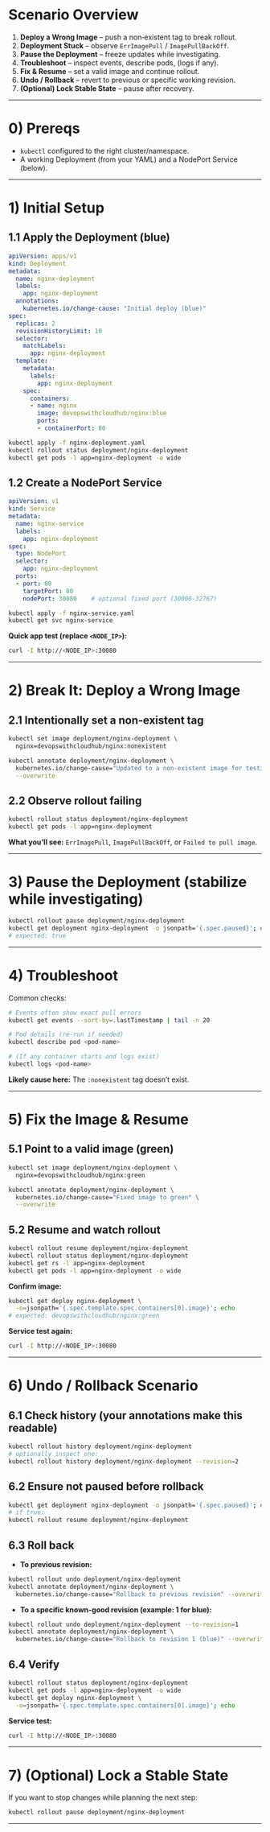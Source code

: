 
# Scenario Overview

1. **Deploy a Wrong Image** – push a non‑existent tag to break rollout.
2. **Deployment Stuck** – observe `ErrImagePull` / `ImagePullBackOff`.
3. **Pause the Deployment** – freeze updates while investigating.
4. **Troubleshoot** – inspect events, describe pods, (logs if any).
5. **Fix & Resume** – set a valid image and continue rollout.
6. **Undo / Rollback** – revert to previous or specific working revision.
7. **(Optional) Lock Stable State** – pause after recovery.

---


# 0) Prereqs

* `kubectl` configured to the right cluster/namespace.
* A working Deployment (from your YAML) and a NodePort Service (below).

---

# 1) Initial Setup

## 1.1 Apply the Deployment (blue)

```yaml
apiVersion: apps/v1
kind: Deployment
metadata:
  name: nginx-deployment
  labels:
    app: nginx-deployment
  annotations:
    kubernetes.io/change-cause: "Initial deploy (blue)"
spec:
  replicas: 2
  revisionHistoryLimit: 10
  selector:
    matchLabels:
      app: nginx-deployment
  template:
    metadata:
      labels:
        app: nginx-deployment
    spec:
      containers:
      - name: nginx
        image: devopswithcloudhub/nginx:blue
        ports:
        - containerPort: 80
```

```bash
kubectl apply -f nginx-deployment.yaml
kubectl rollout status deployment/nginx-deployment
kubectl get pods -l app=nginx-deployment -o wide
```

## 1.2 Create a NodePort Service

```yaml
apiVersion: v1
kind: Service
metadata:
  name: nginx-service
  labels:
    app: nginx-deployment
spec:
  type: NodePort
  selector:
    app: nginx-deployment
  ports:
  - port: 80
    targetPort: 80
    nodePort: 30080    # optional fixed port (30000-32767)
```

```bash
kubectl apply -f nginx-service.yaml
kubectl get svc nginx-service
```

**Quick app test (replace `<NODE_IP>`):**

```bash
curl -I http://<NODE_IP>:30080
```

---

# 2) Break It: Deploy a Wrong Image

## 2.1 Intentionally set a non-existent tag

```bash
kubectl set image deployment/nginx-deployment \
  nginx=devopswithcloudhub/nginx:nonexistent

kubectl annotate deployment/nginx-deployment \
  kubernetes.io/change-cause="Updated to a non-existent image for testing" \
  --overwrite
```

## 2.2 Observe rollout failing

```bash
kubectl rollout status deployment/nginx-deployment
kubectl get pods -l app=nginx-deployment
```

**What you’ll see:** `ErrImagePull`, `ImagePullBackOff`, or `Failed to pull image`.

---

# 3) Pause the Deployment (stabilize while investigating)

```bash
kubectl rollout pause deployment/nginx-deployment
kubectl get deployment nginx-deployment -o jsonpath='{.spec.paused}'; echo
# expected: true
```

---

# 4) Troubleshoot

Common checks:

```bash
# Events often show exact pull errors
kubectl get events --sort-by=.lastTimestamp | tail -n 20

# Pod details (re-run if needed)
kubectl describe pod <pod-name>

# (If any container starts and logs exist)
kubectl logs <pod-name>
```

**Likely cause here:** The `:nonexistent` tag doesn’t exist.

---

# 5) Fix the Image & Resume

## 5.1 Point to a valid image (green)

```bash
kubectl set image deployment/nginx-deployment \
  nginx=devopswithcloudhub/nginx:green

kubectl annotate deployment/nginx-deployment \
  kubernetes.io/change-cause="Fixed image to green" \
  --overwrite
```

## 5.2 Resume and watch rollout

```bash
kubectl rollout resume deployment/nginx-deployment
kubectl rollout status deployment/nginx-deployment
kubectl get rs -l app=nginx-deployment
kubectl get pods -l app=nginx-deployment -o wide
```

**Confirm image:**

```bash
kubectl get deploy nginx-deployment \
  -o=jsonpath='{.spec.template.spec.containers[0].image}'; echo
# expected: devopswithcloudhub/nginx:green
```

**Service test again:**

```bash
curl -I http://<NODE_IP>:30080
```

---

# 6) Undo / Rollback Scenario

## 6.1 Check history (your annotations make this readable)

```bash
kubectl rollout history deployment/nginx-deployment
# optionally inspect one:
kubectl rollout history deployment/nginx-deployment --revision=2
```

## 6.2 Ensure not paused before rollback

```bash
kubectl get deployment nginx-deployment -o jsonpath='{.spec.paused}'; echo
# if true:
kubectl rollout resume deployment/nginx-deployment
```

## 6.3 Roll back

* **To previous revision:**

```bash
kubectl rollout undo deployment/nginx-deployment
kubectl annotate deployment/nginx-deployment \
  kubernetes.io/change-cause="Rollback to previous revision" --overwrite
```

* **To a specific known-good revision (example: 1 for blue):**

```bash
kubectl rollout undo deployment/nginx-deployment --to-revision=1
kubectl annotate deployment/nginx-deployment \
  kubernetes.io/change-cause="Rollback to revision 1 (blue)" --overwrite
```

## 6.4 Verify

```bash
kubectl rollout status deployment/nginx-deployment
kubectl get pods -l app=nginx-deployment -o wide
kubectl get deploy nginx-deployment \
  -o=jsonpath='{.spec.template.spec.containers[0].image}'; echo
```

**Service test:**

```bash
curl -I http://<NODE_IP>:30080
```

---

# 7) (Optional) Lock a Stable State

If you want to stop changes while planning the next step:

```bash
kubectl rollout pause deployment/nginx-deployment
```

---


